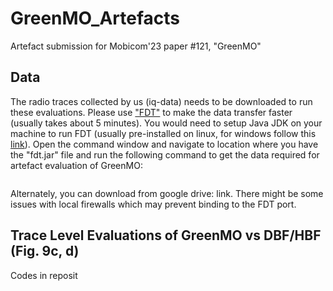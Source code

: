 # GreenMO_Artefacts
Artefact submission for Mobicom'23 paper #121, "GreenMO"

## Data
The radio traces collected by us (iq-data) needs to be downloaded to run these evaluations. Please use ["FDT"](http://monalisa.cern.ch/FDT/download.html) to make the data transfer faster (usually takes about 5 minutes). You would need to setup Java JDK on your machine to run FDT (usually pre-installed on linux, for windows follow this [link](https://www.oracle.com/java/technologies/downloads/#jdk20-windows)). Open the command window and navigate to location where you have the "fdt.jar" file and run the following command to get the data required for artefact evaluation of GreenMO:


>  ```java -jar fdt.jar -p 54323 -pull -r -c 137.110.115.35 -r -d .\ag_data2\. /home/**/ag_data2/'''

Alternately, you can download from google drive: link. There might be some issues with local firewalls which may prevent binding to the FDT port.


## Trace Level Evaluations of GreenMO vs DBF/HBF (Fig. 9c, d)

Codes in reposit

>  
